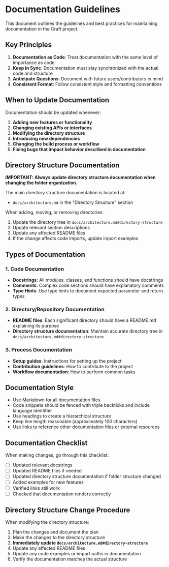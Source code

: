 # Documentation Guidelines

This document outlines the guidelines and best practices for maintaining documentation in the Craft project.

## Key Principles

1. **Documentation as Code**: Treat documentation with the same level of importance as code
2. **Keep in Sync**: Documentation must stay synchronized with the actual code and structure
3. **Anticipate Questions**: Document with future users/contributors in mind
4. **Consistent Format**: Follow consistent style and formatting conventions

## When to Update Documentation

Documentation should be updated whenever:

1. **Adding new features or functionality**
2. **Changing existing APIs or interfaces**
3. **Modifying the directory structure**
4. **Introducing new dependencies**
5. **Changing the build process or workflow**
6. **Fixing bugs that impact behavior described in documentation**

## Directory Structure Documentation

**IMPORTANT: Always update directory structure documentation when changing the folder organization.**

The main directory structure documentation is located at:
- `docs/architecture.md` in the "Directory Structure" section

When adding, moving, or removing directories:

1. Update the directory tree in `docs/architecture.md#directory-structure`
2. Update relevant section descriptions
3. Update any affected README files
4. If the change affects code imports, update import examples

## Types of Documentation

### 1. Code Documentation

- **Docstrings**: All modules, classes, and functions should have docstrings
- **Comments**: Complex code sections should have explanatory comments
- **Type Hints**: Use type hints to document expected parameter and return types

### 2. Directory/Repository Documentation

- **README files**: Each significant directory should have a README.md explaining its purpose
- **Directory structure documentation**: Maintain accurate directory tree in `docs/architecture.md#directory-structure`

### 3. Process Documentation

- **Setup guides**: Instructions for setting up the project
- **Contribution guidelines**: How to contribute to the project
- **Workflow documentation**: How to perform common tasks

## Documentation Style

- Use Markdown for all documentation files
- Code snippets should be fenced with triple backticks and include language identifier
- Use headings to create a hierarchical structure
- Keep line length reasonable (approximately 100 characters)
- Use links to reference other documentation files or external resources

## Documentation Checklist

When making changes, go through this checklist:

- [ ] Updated relevant docstrings
- [ ] Updated README files if needed
- [ ] Updated directory structure documentation if folder structure changed
- [ ] Added examples for new features
- [ ] Verified links still work
- [ ] Checked that documentation renders correctly

## Directory Structure Change Procedure

When modifying the directory structure:

1. Plan the changes and document the plan
2. Make the changes to the directory structure
3. **Immediately update `docs/architecture.md#directory-structure`**
4. Update any affected README files
5. Update any code examples or import paths in documentation
6. Verify the documentation matches the actual structure 